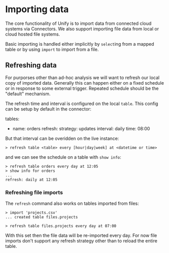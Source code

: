 # Importing data

The core functionality of Unify is to import data from connected cloud systems via Connectors.
We also support importing file data from local or cloud hosted file systems.

Basic importing is handled either implicitly by `select`ing from a mapped table or by
using `import` to import from a file.

## Refreshing data

For purporses other than ad-hoc analysis we will want to refresh our local copy of imported
data. Generally this can happen either on a fixed schedule or in response to some external
trigger. Repeated schedule should be the "default" mechanism.

The refresh time and interval is configured on the local `table`. This config can be setup
by default in the connector:

tables:
  - name: orders
    refresh:
        strategy: updates
        interval: daily
        time: 08:00

But that interval can be overidden on the live instance:

    > refresh table <table> every [hour|day|week] at <datetime or time>

and we can see the schedule on a table with `show info`:

    > refresh table orders every day at 12:05
    > show info for orders
    ...
    refresh: daily at 12:05

### Refreshing file imports

The `refresh` command also works on tables imported from files:

    > import 'projects.csv'
    ... created table files.projects

    > refresh table files.projects every day at 07:00

With this set then the file data will be re-imported every day. For now file imports
don't support any refresh strategy other than to reload the entire table.


